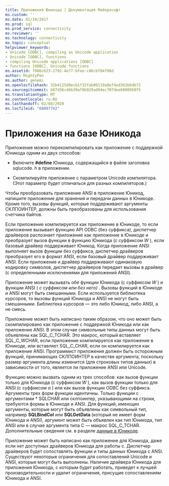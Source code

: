 ```yaml
---
title: Приложения Юникода | Документация Майкрософт
ms.custom: ''
ms.date: 01/19/2017
ms.prod: sql
ms.prod_service: connectivity
ms.reviewer: ''
ms.technology: connectivity
ms.topic: conceptual
helpviewer_keywords:
- Unicode [ODBC], compiling as Unicode application
- Unicode [ODBC], functions
- compiling Unicode applications [ODBC]
- functions [ODBC], Unicode functions
ms.assetid: 7986c623-2792-4e77-bfee-c86cbf84f08d
author: MightyPen
ms.author: genemi
ms.openlocfilehash: 32b4125d0ecb1f15fab00119a8ef4ed361b6db72
ms.sourcegitcommit: b87d36c46b39af8b929ad94ec707dee8800950f5
ms.translationtype: MT
ms.contentlocale: ru-RU
ms.lasthandoff: 02/08/2020
ms.locfileid: "68087742"
---
```

# <a name="unicode-applications"></a>Приложения на базе Юникода
Приложение можно перекомпилировать как приложение с поддержкой Юникода одним из двух способов:  
  
-   Включите **#define** Юникода, содержащийся в файле заголовка sqlucode. h в приложении.  
  
-   Скомпилируйте приложение с параметром Unicode компилятора. (Этот параметр будет отличаться для разных компиляторов.)  
  
 Чтобы преобразовать приложение ANSI в приложение Юникод, напишите приложение для хранения и передачи данных в Юникоде. Кроме того, вызовы функций, которые поддерживают аргументы СКЛПОИНТЕР, должны быть преобразованы для использования счетчика байтов.  
  
 Если приложение компилируется как приложение в Юникоде, то если приложение вызывает функцию API ODBC (без суффикса), диспетчер драйверов распознает приложение как приложение в Юникоде и преобразует вызов функции в функцию Юникода (с суффиксом *W* ), если базовый драйвер поддерживает Юникод. Когда приложение ANSI выполняет вызов функции без суффикса, диспетчер драйверов преобразует его в формат ANSI, если базовый драйвер поддерживает ANSI. Если приложение и драйвер поддерживают одинаковую кодировку символов, диспетчер драйверов передает вызовы в драйвер (с определенными исключениями для приложений ANSI).  
  
 Приложение может вызывать обе функции Юникода (с суффиксом *W* ) и функции ANSI ( *с суффиксом или без него)* . Вызовы функций в Юникоде и ANSI могут быть смешанными. Если используется библиотека курсоров, то вызовы функций Юникода и ANSI не могут быть смешанными. Библиотека курсоров — это либо Юникод, либо ANSI, а не смесь.  
  
 Приложение может быть написано таким образом, что оно может быть скомпилировано как приложение с поддержкой Юникода или как приложение ANSI. В этом случае символьные типы данных могут быть объявлены как SQL_C_TCHAR. Это макрос, который вставляет SQL_C_WCHAR, если приложение компилируется как приложение в Юникоде, или вставляет SQL_C_CHAR, если он компилируется как приложение ANSI. Программист приложения должен быть осторожным функций, принимающих СКЛПОИНТЕР в качестве аргумента, поскольку размер аргумента длины изменится (для строковых типов данных) в зависимости от того, является ли приложение ANSI или Unicode.  
  
 Функцию можно вызвать одним из трех способов: как вызов функции только для Юникода (с суффиксом *W* ), как вызов функции только для ANSI (с суффиксом *a* ) или как вызов функции ODBC без суффикса. Аргументы трех форм функции идентичны. Только функции с аргументами \* SQLCHAR или склпоинтер, указывающими на строки, требуются формы в Юникоде и ANSI. Для функций, имеющих аргументы, которые могут быть объявлены как символьный тип, например **SQLBindCol** или **SQLGetData** (который не имеет форм Юникода и ANSI), аргумент может быть объявлен как тип Юникода, тип ANSI или в случае аргумента типа C — макрос SQL_C_TCHAR. Дополнительные сведения см. в разделе [данные в Юникоде](../../../odbc/reference/develop-app/unicode-data.md).  
  
 Приложение может быть написано как приложение для Юникода, даже если нет доступных драйверов Юникода для работы с. Диспетчер драйверов будет сопоставлять функции и типы данных Юникода с ANSI. Существуют некоторые ограничения для сопоставлений Unicode и ANSI, которые могут быть выполнены. Наличие драйвера Юникода для приложения Юникода, с которым будет работать, приведет к лучшей производительности и удалит ограничения, присущие сопоставлениям Юникода и ANSI.
